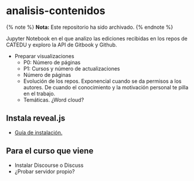 # analisis-contenidos

{% note %}
**Nota:** Este repositorio ha sido archivado.
{% endnote %}

Jupyter Notebook en el que analizo las ediciones recibidas en los repos de CATEDU y exploro la API de Gitbook y Github.

* Preparar visualizaciones
    * P0: Número de páginas
    * P1: Cursos y número de actualizaciones
    * Número de páginas
    * Evolución de los repos. Exponencial cuando se da permisos a los autores. De cuando el conocimiento y la motivación personal te pilla en el trabajo.
    * Temáticas. ¿Word cloud?

## Instala reveal.js
* [Guía de instalación.](https://github.com/hakimel/reveal.js#full-setup)

## Para el curso que viene
* Instalar Discourse o Discuss
* ¿Probar servidor propio?
